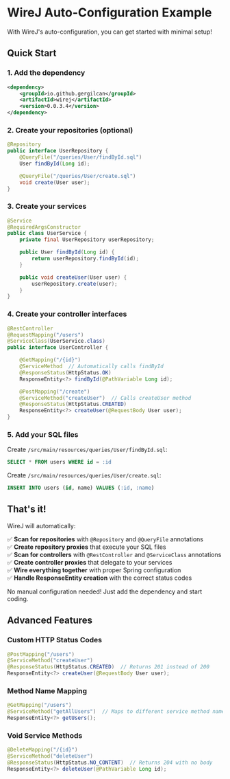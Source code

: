 # WireJ Auto-Configuration Example

With WireJ's auto-configuration, you can get started with minimal setup!

## Quick Start

### 1. Add the dependency

```xml
<dependency>
    <groupId>io.github.gergilcan</groupId>
    <artifactId>wirej</artifactId>
    <version>0.0.3.4</version>
</dependency>
```

### 2. Create your repositories (optional)

```java
@Repository
public interface UserRepository {
    @QueryFile("/queries/User/findById.sql")
    User findById(Long id);

    @QueryFile("/queries/User/create.sql")
    void create(User user);
}
```

### 3. Create your services

```java
@Service
@RequiredArgsConstructor
public class UserService {
    private final UserRepository userRepository;

    public User findById(Long id) {
        return userRepository.findById(id);
    }

    public void createUser(User user) {
        userRepository.create(user);
    }
}
```

### 4. Create your controller interfaces

```java
@RestController
@RequestMapping("/users")
@ServiceClass(UserService.class)
public interface UserController {

    @GetMapping("/{id}")
    @ServiceMethod  // Automatically calls findById
    @ResponseStatus(HttpStatus.OK)
    ResponseEntity<?> findById(@PathVariable Long id);

    @PostMapping("/create")
    @ServiceMethod("createUser")  // Calls createUser method
    @ResponseStatus(HttpStatus.CREATED)
    ResponseEntity<?> createUser(@RequestBody User user);
}
```

### 5. Add your SQL files

Create `/src/main/resources/queries/User/findById.sql`:

```sql
SELECT * FROM users WHERE id = :id
```

Create `/src/main/resources/queries/User/create.sql`:

```sql
INSERT INTO users (id, name) VALUES (:id, :name)
```

## That's it!

WireJ will automatically:

✅ **Scan for repositories** with `@Repository` and `@QueryFile` annotations  
✅ **Create repository proxies** that execute your SQL files  
✅ **Scan for controllers** with `@RestController` and `@ServiceClass` annotations  
✅ **Create controller proxies** that delegate to your services  
✅ **Wire everything together** with proper Spring configuration  
✅ **Handle ResponseEntity creation** with the correct status codes

No manual configuration needed! Just add the dependency and start coding.

## Advanced Features

### Custom HTTP Status Codes

```java
@PostMapping("/users")
@ServiceMethod("createUser")
@ResponseStatus(HttpStatus.CREATED)  // Returns 201 instead of 200
ResponseEntity<?> createUser(@RequestBody User user);
```

### Method Name Mapping

```java
@GetMapping("/users")
@ServiceMethod("getAllUsers")  // Maps to different service method name
ResponseEntity<?> getUsers();
```

### Void Service Methods

```java
@DeleteMapping("/{id}")
@ServiceMethod("deleteUser")
@ResponseStatus(HttpStatus.NO_CONTENT)  // Returns 204 with no body
ResponseEntity<?> deleteUser(@PathVariable Long id);
```
